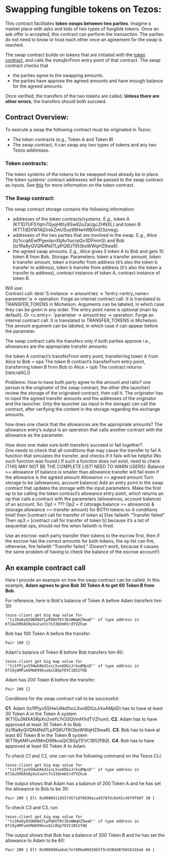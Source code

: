 # Swapping fungible tokens on Tezos:

This contract facilitates **token swaps between two parties**.  Imagine a market place with asks and bids of two types of fungible tokens.  Once an ask offer is accepted, this contract can perform the transaction.  The parties do not need to know or trust each other once an agreement for the swap is reached.

The swap contract builds on tokens that are initiated with the [token contract](https://github.com/cryptiumlabs/smarter-contracts/tree/master/liquidity/token), and calls the *transferFrom* entry point of that contract.  The swap contract checks that 

- the parties agree to the swapping amounts.
- the parties have approve the agreed amounts and have enough balance for the agreed amounts.

Once verified, the transfers of the two tokens are called.  **Unless there are other errors**, the transfers should both succeed. 

## Contract Overview:

To execute a swap the following contract must be originated in Tezos:
- The token contracts (e.g., Token A and Token B)
- The swap contract, it can swap any two types of tokens and any two Tezos addresses.

### Token contracts:

The token systems of the tokens to be swapped must already be in place.  The token systems' contract addresses will be passed to the swap contract as inputs.  See [this](https://github.com/cryptiumlabs/smarter-contracts/blob/master/liquidity/token/README.md) for more information on the token contract.

### The Swap contract:
 
The swap contract storage contains the following information:
- addresses of the token contracts/systems.  E.g., token A (KT1D7UF5Yqtn7QyqH6ty9Sw62oZaUgcZHNXL) and token B (KT1TdDXW1AjDrekZmUSuy98HwhRBXmD3znwg).
- addresses of the two parties that are involved in the swap. E.g., Alice (tz1ccqAEwfPgeoipnXtjAv1iucrpQv3DFmmS) and Bob (tz1Ra8yQVQN4Nd7LpPQ6UT6t3bsWWqHZ9wa6).
- the agreed swap amounts. E.g., Alice gives 5 token A to Bob and gets 10 token B from Bob.
Storage: 
Parameters: 
token a transfer amount, 
token b transfer amount,
token a transfer from address (it’s also the token b transfer to address), 
token b transfer from address (it’s also the token a transfer to address),
contract instance of token A, 
contract instance of token B.

Will use:  
Contract.call: dest:'S.instance -> amount:tez -> ?entry:<entry_name> parameter:'a -> operation. Forge an internal contract call. It is translated to TRANSFER_TOKENS in Michelson. Arguments can be labeled, in which case they can be given in any order. The entry point name is optional (main by default). Or
<c.entry>: 'parameter -> amount:tez -> operation. Forge an internal contract call. It is translated to TRANSFER_TOKENS in Michelson. The amount argument can be labeled, in which case it can appear before the parameter.

The swap contract calls the transfers only if both parties approve i.e., allowances are the appropriate transfer amounts:

the token A contract’s transferFrom entry point, transferring token A from Alice to Bob = opa
The token B contract’s transferFrom entry point, transferring token B from Bob to Alice = opb
The contract returns [opa;opb],()

Problems: 
How to have both party agree to the amount and ratio?  one person is the originator of the swap contract, the other (the launcher) review the storage of the originated contract, then call it.  The originator has to input the agreed transfer amounts and the addresses of the originator and the launcher.  Only the launcher (as input in the storage) can call the contract, after verifying the content in the storage regarding the exchange amounts.

how does one check that the allowances are the appropriate amounts?  The allowance entry’s output is an operation that calls another contract with the allowance as the parameter.

How does one make sure both transfers succeed or fail together?  
One needs to check that all conditions that may cause the transfer to fail
A function that simulates the transfer, and checks if it fails will be helpful (No such function was found.)
If such a function does not exist, need to check (THIS MAY NOT BE THE COMPLETE LIST!  NEED TO WARN USERS):
Balance >= allowance (if balance is smaller than allowance transfer will fail even if the allowance is the agreed amount
Allowance >= agreed amount
Turn storage to be (allowances, account balance)
Add an entry point in the swap contract that updates the storage with the input parameters.  Make the first op to be calling the token contract’s allowance entry point, which returns an op that calls a contract with the parameters (allowances, account balance) of an account.  So:
Op1 = ???
Op2 = if (storage.balance >= allowance) & (storage.allowance >= transfer amount) for BOTH tokens so 4 conditions total!
then [contract call for transfer of token a]
Else failwith “Transfer failed” 
Then op3 = [contract call for transfer of token b] because it’s a list of sequential ops, should not fire when failwith is fired.
                
Use an escrow: each party transfer their tokens to the escrow first, then if the escrow has the correct amounts for both tokens, the op list can fire, otherwise, fire failwith “Transfer failed.” (Doesn’t work, because it causes the same problem of having to check the balance of the escrow account!)

## An example contract call

Here I provide an example on how the swap contract can be called.  In this example, **Adam agrees to give Bob 30 Token A to get 60 Token B from Bob**.

For reference, here is Bob's balance of Token A before Adam transfers him 30:

```tezos-client get big map value for '"tz1Ra8yQVQN4Nd7LpPQ6UT6t3bsWWqHZ9wa6"' of type address in KT1Gu5MXA5RpXo2veYc7n33QVmH1rdTVZhum```

Bob has 100 Token A before the transfer:
~~~~
Pair 100 {}
~~~~

Adam's balance of Token B before Bob transfers him 60:

```tezos-client get big map value for '"tz1fPjyo55HwUAkd1xcL5vo6DGzJrkxAMpiD"' of type address in KT19yAMFum5MmD99kusQiCBGpTEVC1B52f9Q```

Adam has 200 Token B before the transfer:
~~~~
Pair 200 {}
~~~~

Conditions for the swap contract call to be successful:

**C1**. Adam (tz1fPjyo55HwUAkd1xcL5vo6DGzJrkxAMpiD) has to have at least 30 Token A in the Token A system (KT1Gu5MXA5RpXo2veYc7n33QVmH1rdTVZhum). 
**C2**. Adam has to have approved at least 30 Token A to Bob (tz1Ra8yQVQN4Nd7LpPQ6UT6t3bsWWqHZ9wa6). 
**C3**. Bob has to have at least 60 Token B in the Token B system (KT19yAMFum5MmD99kusQiCBGpTEVC1B52f9Q). 
**C4**. Bob has to have approved at least 60 Token A to Adam. 

To check C1 and C2, one can run the following command on the Tezos CLI:

```tezos-client get big map value for '"tz1fPjyo55HwUAkd1xcL5vo6DGzJrkxAMpiD"' of type address in KT1Gu5MXA5RpXo2veYc7n33QVmH1rdTVZhum```

The output shows that Adam has a balance of 200 Token A and he has set the allowance to Bob to be 30:

~~~~
Pair 200 { Elt 0x000041145574571df6030acad578fdc8d41c4979f0df 30 }
~~~~

To check C3 and C3, run:

```tezos-client get big map value for '"tz1Ra8yQVQN4Nd7LpPQ6UT6t3bsWWqHZ9wa6"' of type address in KT19yAMFum5MmD99kusQiCBGpTEVC1B52f9Q```

The output shows that Bob has a balance of 200 Token B and he has set the allowance to Adam to be 60:
~~~~
Pair 200 { Elt 0x0000d8aebdc7e7d86e00d26b5f9c038dd87b01631ba6 60 }
~~~~



